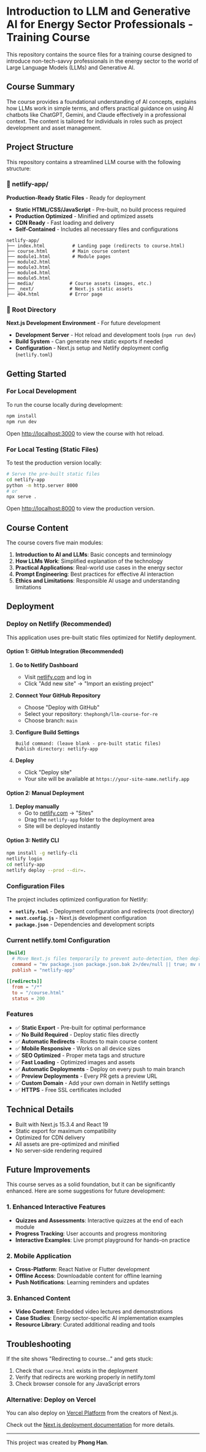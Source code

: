 # Introduction to LLM and Generative AI for Energy Sector Professionals - Training Course

This repository contains the source files for a training course designed to introduce non-tech-savvy professionals in the energy sector to the world of Large Language Models (LLMs) and Generative AI.

## Course Summary

The course provides a foundational understanding of AI concepts, explains how LLMs work in simple terms, and offers practical guidance on using AI chatbots like ChatGPT, Gemini, and Claude effectively in a professional context. The content is tailored for individuals in roles such as project development and asset management.

## Project Structure

This repository contains a streamlined LLM course with the following structure:

### 📁 netlify-app/
**Production-Ready Static Files** - Ready for deployment
- **Static HTML/CSS/JavaScript** - Pre-built, no build process required
- **Production Optimized** - Minified and optimized assets
- **CDN Ready** - Fast loading and delivery
- **Self-Contained** - Includes all necessary files and configurations

```
netlify-app/
├── index.html          # Landing page (redirects to course.html)
├── course.html         # Main course content
├── module1.html        # Module pages
├── module2.html
├── module3.html
├── module4.html
├── module5.html
├── media/             # Course assets (images, etc.)
├── _next/             # Next.js static assets
├── 404.html           # Error page
```

### 📁 Root Directory
**Next.js Development Environment** - For future development
- **Development Server** - Hot reload and development tools (`npm run dev`)
- **Build System** - Can generate new static exports if needed
- **Configuration** - Next.js setup and Netlify deployment config (`netlify.toml`)

## Getting Started

### For Local Development

To run the course locally during development:

```bash
npm install
npm run dev
```

Open [http://localhost:3000](http://localhost:3000) to view the course with hot reload.

### For Local Testing (Static Files)

To test the production version locally:

```bash
# Serve the pre-built static files
cd netlify-app
python -m http.server 8000
# or
npx serve .
```

Open [http://localhost:8000](http://localhost:8000) to view the production version.

## Course Content

The course covers five main modules:

1. **Introduction to AI and LLMs**: Basic concepts and terminology
2. **How LLMs Work**: Simplified explanation of the technology
3. **Practical Applications**: Real-world use cases in the energy sector
4. **Prompt Engineering**: Best practices for effective AI interaction
5. **Ethics and Limitations**: Responsible AI usage and understanding limitations

## Deployment

### Deploy on Netlify (Recommended)

This application uses pre-built static files optimized for Netlify deployment.

#### Option 1: GitHub Integration (Recommended)

1. **Go to Netlify Dashboard**
   - Visit [netlify.com](https://netlify.com) and log in
   - Click "Add new site" → "Import an existing project"

2. **Connect Your GitHub Repository**
   - Choose "Deploy with GitHub"
   - Select your repository: `thephongh/llm-course-for-re`
   - Choose branch: `main`

3. **Configure Build Settings**
   ```
   Build command: (leave blank - pre-built static files)
   Publish directory: netlify-app
   ```

4. **Deploy**
   - Click "Deploy site"
   - Your site will be available at `https://your-site-name.netlify.app`

#### Option 2: Manual Deployment

1. **Deploy manually**
   - Go to [netlify.com](https://netlify.com) → "Sites"
   - Drag the `netlify-app` folder to the deployment area
   - Site will be deployed instantly

#### Option 3: Netlify CLI

```bash
npm install -g netlify-cli
netlify login
cd netlify-app
netlify deploy --prod --dir=.
```

### Configuration Files

The project includes optimized configuration for Netlify:

- **`netlify.toml`** - Deployment configuration and redirects (root directory)
- **`next.config.js`** - Next.js development configuration
- **`package.json`** - Dependencies and development scripts

### Current netlify.toml Configuration

```toml
[build]
  # Move Next.js files temporarily to prevent auto-detection, then deploy static files
  command = "mv package.json package.json.bak 2>/dev/null || true; mv next.config.js next.config.js.bak 2>/dev/null || true"
  publish = "netlify-app"

[[redirects]]
  from = "/*"
  to = "/course.html"
  status = 200
```

### Features

- ✅ **Static Export** - Pre-built for optimal performance
- ✅ **No Build Required** - Deploy static files directly
- ✅ **Automatic Redirects** - Routes to main course content
- ✅ **Mobile Responsive** - Works on all device sizes
- ✅ **SEO Optimized** - Proper meta tags and structure
- ✅ **Fast Loading** - Optimized images and assets
- ✅ **Automatic Deployments** - Deploy on every push to main branch
- ✅ **Preview Deployments** - Every PR gets a preview URL
- ✅ **Custom Domain** - Add your own domain in Netlify settings
- ✅ **HTTPS** - Free SSL certificates included

## Technical Details

- Built with Next.js 15.3.4 and React 19
- Static export for maximum compatibility
- Optimized for CDN delivery
- All assets are pre-optimized and minified
- No server-side rendering required

## Future Improvements

This course serves as a solid foundation, but it can be significantly enhanced. Here are some suggestions for future development:

### 1. Enhanced Interactive Features

- **Quizzes and Assessments**: Interactive quizzes at the end of each module
- **Progress Tracking**: User accounts and progress monitoring
- **Interactive Examples**: Live prompt playground for hands-on practice

### 2. Mobile Application

- **Cross-Platform**: React Native or Flutter development
- **Offline Access**: Downloadable content for offline learning
- **Push Notifications**: Learning reminders and updates

### 3. Enhanced Content

- **Video Content**: Embedded video lectures and demonstrations
- **Case Studies**: Energy sector-specific AI implementation examples
- **Resource Library**: Curated additional reading and tools

## Troubleshooting

If the site shows "Redirecting to course..." and gets stuck:
1. Check that `course.html` exists in the deployment
2. Verify that redirects are working properly in netlify.toml
3. Check browser console for any JavaScript errors

### Alternative: Deploy on Vercel

You can also deploy on [Vercel Platform](https://vercel.com/new?utm_medium=default-template&filter=next.js&utm_source=create-next-app&utm_campaign=create-next-app-readme) from the creators of Next.js.

Check out the [Next.js deployment documentation](https://nextjs.org/docs/app/building-your-application/deploying) for more details.

---

This project was created by **Phong Han**.